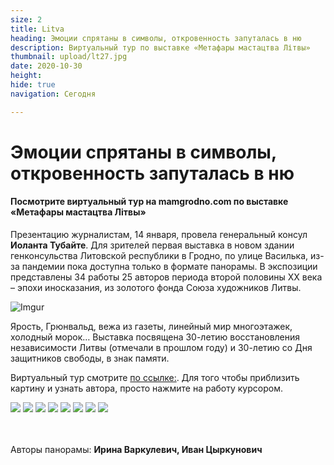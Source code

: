 ```yaml
---
size: 2
title: Litva
heading: Эмоции спрятаны в символы, откровенность запуталась в ню
description: Виртуальный тур по выставке «Метафары мастацтва Літвы»
thumbnail: upload/lt27.jpg
date: 2020-10-30
height: 
hide: true
navigation: Сегодня

---
```

# Эмоции спрятаны в символы, откровенность запуталась в ню

#### Посмотрите виртуальный тур на mamgrodno.com по выставке «Метафары мастацтва Літвы»

Презентацию журналистам, 14 января, провела генеральный консул **Иоланта Тубайте**. Для зрителей первая выставка в новом здании генконсульства Литовской республики в Гродно, по улице Василька, из-за пандемии пока доступна только в формате панорамы. В экспозиции представлены 34 работы 25 авторов периода второй половины XX века – эпохи иносказания, из золотого фонда Союза художников Литвы.

![Imgur](https://i.imgur.com/5NhrUcc.jpg)

Ярость, Грюнвальд, вежа из газеты, линейный мир многоэтажек, холодный морок… Выставка посвящена 30-летию восстановления независимости Литвы (отмечали в прошлом году) и 30-летию со Дня защитников свободы, в знак памяти.

Виртуальный тур смотрите [по ссылке:](http://hi360v.com/v-tours/ltc_exh/). Для того чтобы приблизить картину и узнать автора, просто нажмите на работу курсором.

<div class="gallery3">
<!-- Смените gallery2 на gallery3 или gallery4, цифра определяет количество картинок в одном ряду -->
<a href="https://i.imgur.com/f6KrL9b.jpeg"><img src="https://i.imgur.com/f6KrL9b.jpeg"></a>
<a href="https://i.imgur.com/4xnxF2C.jpeg"><img src="https://i.imgur.com/4xnxF2C.jpeg"></a>
<a href="https://i.imgur.com/7OE5oVH.jpeg"><img src="https://i.imgur.com/7OE5oVH.jpeg"></a>
<a href="https://i.imgur.com/Byp9zan.jpeg"><img src="https://i.imgur.com/Byp9zan.jpeg"></a>
<a href="https://i.imgur.com/4w4qu9r.jpeg"><img src="https://i.imgur.com/4w4qu9r.jpeg"></a>
<a href="https://i.imgur.com/ZcTxbLb.jpeg"><img src="https://i.imgur.com/ZcTxbLb.jpeg"></a>
<a href="https://i.imgur.com/x1rZnCW.jpeg"><img src="https://i.imgur.com/x1rZnCW.jpeg"></a>
<a href="https://i.imgur.com/OPxhpOV.jpeg"><img src="https://i.imgur.com/OPxhpOV.jpeg"></a>
</div>

\
\
Авторы панорамы: **Ирина Варкулевич, Иван Цыркунович**

